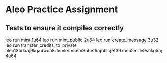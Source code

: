 # Aleo Practice Assignment

## Tests to ensure it compiles correctly
leo run mint 1u64
leo run mint_public 2u64
leo run create_message 3u32
leo run transfer_credits_to_private aleo13udaaj9kqa4wua8demlrvm5em8u6et6ap4ljcjef39xaeu5mdv9snkg5aj 4u64